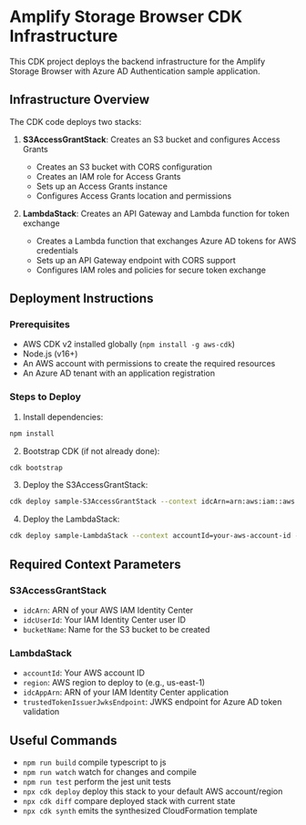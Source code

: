 # Amplify Storage Browser CDK Infrastructure

This CDK project deploys the backend infrastructure for the Amplify Storage Browser with Azure AD Authentication sample application.

## Infrastructure Overview

The CDK code deploys two stacks:

1. **S3AccessGrantStack**: Creates an S3 bucket and configures Access Grants
   - Creates an S3 bucket with CORS configuration
   - Creates an IAM role for Access Grants
   - Sets up an Access Grants instance
   - Configures Access Grants location and permissions

2. **LambdaStack**: Creates an API Gateway and Lambda function for token exchange
   - Creates a Lambda function that exchanges Azure AD tokens for AWS credentials
   - Sets up an API Gateway endpoint with CORS support
   - Configures IAM roles and policies for secure token exchange

## Deployment Instructions

### Prerequisites
- AWS CDK v2 installed globally (`npm install -g aws-cdk`)
- Node.js (v16+)
- An AWS account with permissions to create the required resources
- An Azure AD tenant with an application registration

### Steps to Deploy

1. Install dependencies:
```bash
npm install
```

2. Bootstrap CDK (if not already done):
```bash
cdk bootstrap
```

3. Deploy the S3AccessGrantStack:
```bash
cdk deploy sample-S3AccessGrantStack --context idcArn=arn:aws:iam::aws:identity-center --context idcUserId=your-idc-user-id --context bucketName=your-bucket-name
```

4. Deploy the LambdaStack:
```bash
cdk deploy sample-LambdaStack --context accountId=your-aws-account-id --context region=us-east-1 --context idcAppArn=your-idc-app-arn --context trustedTokenIssuerJwksEndpoint=https://login.microsoftonline.com/common/discovery/v2.0/keys
```

## Required Context Parameters

### S3AccessGrantStack
- `idcArn`: ARN of your AWS IAM Identity Center
- `idcUserId`: Your IAM Identity Center user ID
- `bucketName`: Name for the S3 bucket to be created

### LambdaStack
- `accountId`: Your AWS account ID
- `region`: AWS region to deploy to (e.g., us-east-1)
- `idcAppArn`: ARN of your IAM Identity Center application
- `trustedTokenIssuerJwksEndpoint`: JWKS endpoint for Azure AD token validation

## Useful Commands

* `npm run build`   compile typescript to js
* `npm run watch`   watch for changes and compile
* `npm run test`    perform the jest unit tests
* `npx cdk deploy`  deploy this stack to your default AWS account/region
* `npx cdk diff`    compare deployed stack with current state
* `npx cdk synth`   emits the synthesized CloudFormation template

